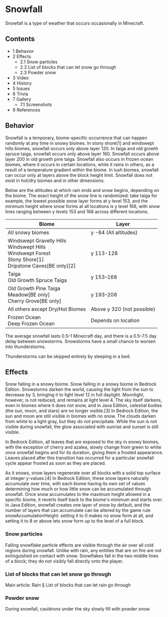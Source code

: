 # Snowfall
Snowfall is a type of weather that occurs occasionally in Minecraft.

## Contents
- 1 Behavior
- 2 Effects
	- 2.1 Snow particles
	- 2.2 List of blocks that can let snow go through
	- 2.3 Powder snow
- 3 Video
- 4 History
- 5 Issues
- 6 Trivia
- 7 Gallery
	- 7.1 Screenshots
- 8 References

## Behavior
Snowfall is a temporary, biome-specific occurrence that can happen randomly at any time in snowy biomes. In stony shore[1] and windswept hills biomes, snowfall occurs only above layer 120. In taiga and old growth spruce taiga, snowfall occurs only above layer 160. Snowfall occurs above layer 200 in old growth pine taiga. Snowfall also occurs in frozen ocean biomes, where it occurs in certain locations, while it rains in others, as a result of a temperature gradient within the biome. In lush biomes, snowfall can occur only at layers above the block height limit. Snowfall does not exist in hot/dry biomes and in other dimensions.

Below are the altitudes at which rain ends and snow begins, depending on the biome. The exact height of the snow line is randomized: take taiga for example, the lowest possible snow layer forms at y level 153, and the minimum height where snow forms at all locations is y level 168, with snow lines ranging between y levels 153 and 168 across different locations.

| Biome                                                                                                                       | Layer                      |
|-----------------------------------------------------------------------------------------------------------------------------|----------------------------|
| All snowy biomes<br/>                                                                                                       | y -64 (All altitudes)      |
| Windswept Gravelly Hills<br/>Windswept Hills<br/>Windswept Forest<br/>Stony Shore[1]<br/>Dripstone Caves‌[BE  only][2]<br/> | y 113-128                  |
| Taiga<br/>Old Growth Spruce Taiga<br/>                                                                                      | y 153–168                  |
| Old Growth Pine Taiga<br/>Meadow‌[BE  only]<br/>Cherry Grove‌[BE  only]<br/>                                                | y 193–208                  |
| All others except Dry/Hot Biomes<br/>                                                                                       | Above y 320 (not possible) |
| Frozen Ocean<br/>Deep Frozen Ocean<br/>                                                                                     | Depends on location        |

The average snowfall lasts 0.5–1 Minecraft day, and there is a 0.5–7.5 day delay between snowstorms. Snowstorms have a small chance to worsen into thunderstorms.

Thunderstorms can be skipped entirely by sleeping in a bed.

## Effects
Snow falling in a snowy biome.
Snow falling in a snowy biome in Bedrock Edition.
Snowstorms darken the world, causing the light from the sun to decrease by 3, bringing it to light level 12 in full daylight. Moonlight, however, is not reduced, and remains at light level 4. The sky itself darkens, even in biomes where it does not snow, and in Java Edition, celestial bodies (the sun, moon, and stars) are no longer visible.[3] In Bedrock Edition, the sun and moon are still visible in biomes with no snow. The clouds darken from white to a light gray, but they do not precipitate. While the sun is not visible during snowfall, the glow associated with sunrise and sunset is still visible.

In Bedrock Edition, all leaves that are exposed to the sky in snowy biomes, with the exception of cherry and azalea, slowly change from green to white once snowfall begins and for its duration, giving them a frosted appearance. Leaves placed after this transition has occurred for a particular snowfall cycle appear frosted as soon as they are placed.

As it snows, snow layers regenerate over all blocks with a solid top surface at integer y-values.[4] In Bedrock Edition, these snow layers naturally accumulate over time, with each biome having its own set of values determining how much or how little snow can be accumulated through snowfall. Once snow accumulates to the maximum height allowed in a specific biome, it reverts itself back to the biome's minimum and starts over. In Java Edition, snowfall creates one layer of snow by default, and the number of layers that can accumulate can be altered by the game rule snowAccumulationHeight: setting it to 0 makes no snow form at all, and setting it to 8 or above lets snow form up to the level of a full block.

### Snow particles
Falling snowflake particle effects are visible through the air over all cold regions during snowfall. Unlike with rain, any entities that are on fire are not extinguished on contact with snow. Snowflakes fall in the two middle lines of a block; they do not visibly fall directly onto the player.

### List of blocks that can let snow go through
Main article: Rain § List of blocks that can let rain go through
### Powder snow
During snowfall, cauldrons under the sky slowly fill with powder snow.

